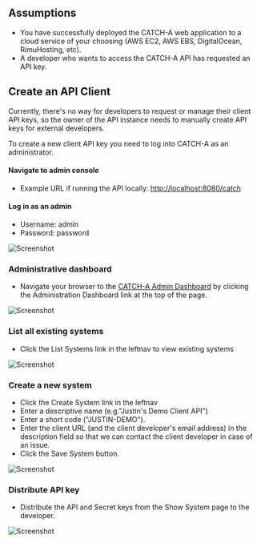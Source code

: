 ## Assumptions
* You have successfully deployed the CATCH-A web application to a cloud service of your choosing (AWS EC2, AWS EBS, DigitalOcean, RimuHosting, etc).
* A developer who wants to access the CATCH-A API has requested an API key.

## Create an API Client 
Currently, there's no way for developers to request or manage their client API keys, so the owner of the API instance needs to manually create API keys for external developers. 

To create a new client API key you need to log into CATCH-A as an administrator. 

#### Navigate to admin console
* Example URL if running the API locally: [http://localhost:8080/catch](http://localhost:8080/catch)

#### Log in as an admin
* Username: admin
* Password: password

![Screenshot](/img/login.png)

### Administrative dashboard
* Navigate your browser to the [CATCH-A Admin Dashboard](http://localhost:8080/catch/dashboard/index) by clicking the Administration Dashboard link at the top of the page.

![Screenshot](/img/home.png)

### List all existing systems
* Click the List Systems link in the leftnav to view existing systems

![Screenshot](/img/list-systems.png)


### Create a new system
* Click the Create System link in the leftnav
* Enter a descriptive name (e.g."Justin's Demo Client API")
* Enter a short code ("JUSTIN-DEMO").
* Enter the client URL (and the client developer's email address) in the description field so that we can contact the client developer in case of an issue.
* Click the Save System button.

![Screenshot](/img/create-system.png)

### Distribute API key
* Distribute the API and Secret keys from the Show System page to the developer.

![Screenshot](/img/show-system-api-key.png)

